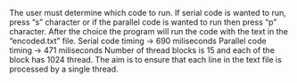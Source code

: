 The user must determine which code to run. If serial code is wanted to run, press “s”
character or if the parallel code is wanted to run then press “p” character. After the
choice the program will run the code with the text in the “encoded.txt” file.
Serial code timing -> 690 miliseconds
Parallel code timing -> 471 miliseconds
Number of thread blocks is 15 and each of the block has 1024 thread. The aim is to
ensure that each line in the text file is processed by a single thread.
